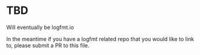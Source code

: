 # TBD

Will eventually be logfmt.io

In the meantime if you have a logfmt related repo that you would like to link to, please submit a PR to this file.
